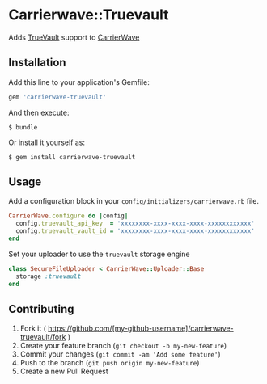 # Carrierwave::Truevault

Adds [TrueVault](https://truevault.com) support to [CarrierWave](https://github.com/carrierwaveuploader/carrierwave)

## Installation

Add this line to your application's Gemfile:

```ruby
gem 'carrierwave-truevault'
```

And then execute:

    $ bundle

Or install it yourself as:

    $ gem install carrierwave-truevault

## Usage

Add a configuration block in your `config/initializers/carrierwave.rb` file.

```ruby
CarrierWave.configure do |config|
  config.truevault_api_key  = 'xxxxxxxx-xxxx-xxxx-xxxx-xxxxxxxxxxxx'
  config.truevault_vault_id = 'xxxxxxxx-xxxx-xxxx-xxxx-xxxxxxxxxxxx'
end
```

Set your uploader to use the `truevault` storage engine 

```ruby
class SecureFileUploader < CarrierWave::Uploader::Base
  storage :truevault
end
```

## Contributing

1. Fork it ( https://github.com/[my-github-username]/carrierwave-truevault/fork )
2. Create your feature branch (`git checkout -b my-new-feature`)
3. Commit your changes (`git commit -am 'Add some feature'`)
4. Push to the branch (`git push origin my-new-feature`)
5. Create a new Pull Request
